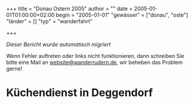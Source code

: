 +++
title = "Donau Ostern 2005"
author = ""
date = 2005-01-01T01:00:00+02:00
begin = "2005-01-01"
"gewässer" = ["donau", "oste"]
"länder" = []
"typ" = "wanderfahrt"

+++


*Dieser Bericht wurde automatisch migriert*

Wenn Fehler auftreten oder links nicht funktionieren, dann schreiben Sie bitte eine Mail an website@wanderrudern.de, wir beheben das Problem gerne!



# Küchendienst in Deggendorf


